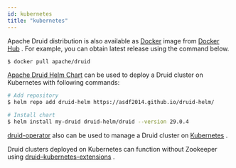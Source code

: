 ```yaml
---
id: kubernetes
title: "kubernetes"
---
```


<!--
  ~ Licensed to the Apache Software Foundation (ASF) under one
  ~ or more contributor license agreements.  See the NOTICE file
  ~ distributed with this work for additional information
  ~ regarding copyright ownership.  The ASF licenses this file
  ~ to you under the Apache License, Version 2.0 (the
  ~ "License"); you may not use this file except in compliance
  ~ with the License.  You may obtain a copy of the License at
  ~
  ~   http://www.apache.org/licenses/LICENSE-2.0
  ~
  ~ Unless required by applicable law or agreed to in writing,
  ~ software distributed under the License is distributed on an
  ~ "AS IS" BASIS, WITHOUT WARRANTIES OR CONDITIONS OF ANY
  ~ KIND, either express or implied.  See the License for the
  ~ specific language governing permissions and limitations
  ~ under the License.
  -->


Apache Druid distribution is also available as [Docker](https://www.docker.com/) image from [Docker Hub](https://hub.docker.com/r/apache/druid) . For example, you can obtain latest release using the command below.

```bash
$ docker pull apache/druid
```

[Apache Druid Helm Chart](https://github.com/asdf2014/druid-helm) can be used to deploy a Druid cluster on Kubernetes with following commands:

```bash
# Add repository
$ helm repo add druid-helm https://asdf2014.github.io/druid-helm/

# Install chart
$ helm install my-druid druid-helm/druid --version 29.0.4
```

[druid-operator](https://github.com/datainfrahq/druid-operator) also can be used to manage a Druid cluster on [Kubernetes](https://kubernetes.io/) .

Druid clusters deployed on Kubernetes can function without Zookeeper using [druid–kubernetes-extensions](../development/extensions-core/kubernetes.md) .
